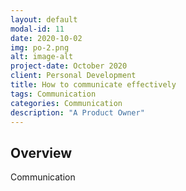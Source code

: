 ```yaml
---
layout: default
modal-id: 11
date: 2020-10-02
img: po-2.png
alt: image-alt
project-date: October 2020
client: Personal Development
title: How to communicate effectively
tags: Communication
categories: Communication
description: "A Product Owner"
---
```


## Overview

Communication